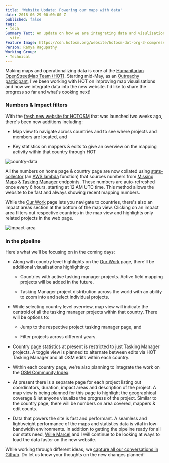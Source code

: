 ```yaml
---
title: 'Website Update: Powering our maps with data'
date: 2018-06-29 00:00:00 Z
published: false
tags:
- tech
Summary Text: An update on how we are integrating data and visulisations across the
  site.
Feature Image: https://cdn.hotosm.org/website/hotosm-dot-org-3-compressor.png
Person: Ramya Ragupathy
Working Group:
- Technical
---
```


Making maps and operationalizing data is core at the [Humanitarian OpenStreetMap Team (HOT)](https://www.hotosm.org/). Starting mid-May, as an [Outreachy participant](https://www.outreachy.org/), I've been working with HOT on improving map visualisations and how we integrate data into the new website. I'd like to share the progress so far and what's cooking next!

### Numbers & Impact filters

With the [fresh new website for HOTOSM](https://www.hotosm.org/updates/a-fresh-look-for-hotosm-dot-org/) that was launched two weeks ago, there's been new additions including:

* Map view to navigate across countries and to see where projects and members are located, and

* Key statistics on mappers & edits to give an overview on the mapping activity within that country through HOT

![country-data](https://cdn.hotosm.org/website/data-driven-maps-country.png)

All the numbers on home page & country page are now collated using [stats-collector](https://github.com/hotosm/stats-collector ) (an [AWS lambda](https://docs.aws.amazon.com/lambda/latest/dg/welcome.html) function) that sources numbers from [Missing Maps](https://www.missingmaps.org/) & [Tasking Manager](https://tasks.hotosm.org/) endpoints. These numbers are auto-refreshed once every 6 hours, starting at 12 AM UTC time. This method allows the website to be fast and always showing recent mapping numbers.

While the [Our Work](https://www.hotosm.org/our-work) page lets you navigate to countries, there's also an impact areas section at the bottom of the map view. Clicking on an impact area filters out respective countries in the map view and highlights only related projects in the web page.

![impact-area](https://cdn.hotosm.org/website/data-driven-maps-impact-area.gif)

### In the pipeline

Here's what we'll be focusing on in the coming days:

* Along with country level highlights on the [Our Work](https://www.hotosm.org/our-work) page, there'll be additional visualisations highlighting:

  - Countries with active tasking manager projects. Active field mapping projects will be added in the future. 

  - Tasking Manager project distribution across the world with an ability to zoom into and select individual projects.


* While selecting country level overview, map view will indicate the centroid of all the tasking manager projects within that country. There will be options to: 

  - Jump to the respective project tasking manager page, and

  - Filter projects across different years.

* Country page statistics at present is restricted to just Tasking Manager projects. A toggle view is planned to alternate between edits via HOT Tasking Manager and all OSM edits within each country. 

* Within each country page, we're also planning to integrate the work on the [OSM Community Index](https://github.com/osmlab/osm-community-index).

* At present there is a separate page for each project listing out coordinators, duration, impact areas and description of the project. A map view is being planned for this page to highlight the geographical coverage & let anyone visualize the progress of the project. Similar to the country page, there will be numbers on area covered, mappers & edit counts.

* Data that powers the site is fast and performant. A seamless and lightweight performance of the maps and statistics data is vital in low-bandwidth environments. In addition to getting the pipeline ready for all our stats need, [Wille Marcel](https://www.hotosm.org/people/wille-marcel/) and I will continue to be looking at ways to load the data faster on the new website.

While working through different ideas, we [capture all our conversations in Github](https://github.com/hotosm/hotosm-website/issues). Do let us know your thoughts on the new changes planned!

